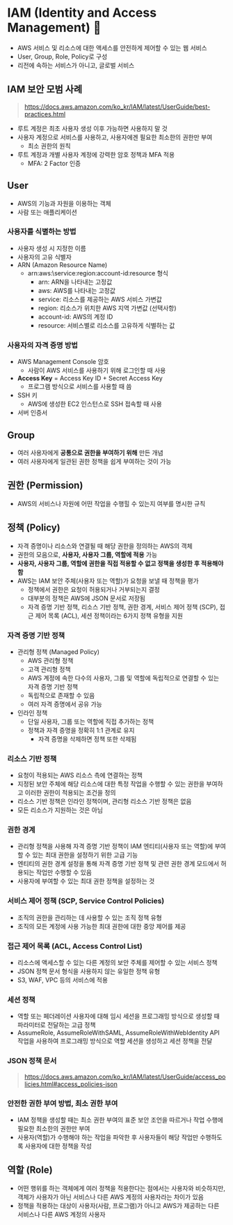 # IAM (Identity and Access Management) 🌟

- AWS 서비스 및 리소스에 대한 액세스를 안전하게 제어할 수 있는 웹 서비스
- User, Group, Role, Policy로 구성
- 리전에 속하는 서비스가 아니고, 글로벌 서비스

## IAM 보안 모범 사례

> https://docs.aws.amazon.com/ko_kr/IAM/latest/UserGuide/best-practices.html

- 루트 계정은 최초 사용자 생성 이후 가능하면 사용하지 말 것
- 사용자 계정으로 서비스를 사용하고, 사용자에겐 필요한 최소한의 권한만 부여
	- 최소 권한의 원칙
- 루트 계정과 개별 사용자 계정에 강력한 암호 정책과 MFA 적용
	- MFA: 2 Factor 인증

## User

- AWS의 기능과 자원을 이용하는 객체
- 사람 또는 애플리케이션

### 사용자를 식별하는 방법

- 사용자 생성 시 지정한 이름
- 사용자의 고유 식별자
- ARN (Amazon Resource Name)
	- arn:aws:\service:region:account-id:resource 형식
		- arn: ARN을 나타내는 고정값
		- aws: AWS를 나타내는 고정값
		- service: 리소스를 제공하는 AWS 서비스 가변값
		- region: 리소스가 위치한 AWS 지역 가변값 (선택사항)
		- account-id: AWS의 계정 ID
		- resource: 서비스별로 리소스를 고유하게 식별하는 값

### 사용자의 자격 증명 방법

- AWS Management Console 암호
	- 사람이 AWS 서비스를 사용하기 위해 로그인할 때 사용
- **Access Key** = Access Key ID + Secret Access Key
	- 프로그램 방식으로 서비스를 사용할 때 씀
- SSH 키
	- AWS에 생성한 EC2 인스턴스로 SSH 접속할 때 사용
- 서버 인증서

## Group

- 여러 사용자에게 **공통으로 권한을 부여하기 위해** 만든 개념
- 여러 사용자에게 일관된 권한 정책을 쉽게 부여하는 것이 가능

## 권한 (Permission)

- AWS의 서비스나 자원에 어떤 작업을 수행힐 수 있는지 여부를 명시한 규칙

## 정책 (Policy)

- 자격 증명이나 리소스와 연결될 때  해당 권한을 정의하는 AWS의 객체
- 권한의 모음으로, **사용자, 사용자 그룹, 역할에 적용** 가능
- **사용자, 사용자 그룹, 역할에 권한을 직접 적용할 수 없고 정책을 생성한 후 적용해야 함**
- AWS는 IAM 보안 주체(사용자 또는 역할)가 요청을 보낼 때 정책을 평가
	- 정책에서 권한은 요청이 허용되거나 거부되는지 결정
	- 대부분의 정책은 AWS에 JSON 문서로 저장됨
	- 자격 증명 기반 정책, 리소스 기반 정책, 권한 경계, 서비스 제어 정책 (SCP), 접근 제어 목록 (ACL), 세션 정책이라는 6가지 정책 유형을 지원

### 자격 증명 기반 정책

- 관리형 정책 (Managed Policy)
	- AWS 관리형 정책
	- 고객 관리형 정책	
	- AWS 계정에 속한 다수의 사용자, 그룹 및 역할에 독립적으로 연결할 수 있는 자격 증명 기반 정책
	- 독립적으로 존재할 수 있음
	- 여러 자격 증명에서 공유 가능
- 인라인 정책 
	- 단일 사용자, 그룹 또는 역할에 직접 추가하는 정책
	- 정책과 자격 증명을 정확히 1:1 관계로 유지
		- 자격 증명을 삭제하면 정책 또한 삭제됨

### 리소스 기반 정책

- 요청이 적용되는 AWS 리소스 측에 연결하는 정책
- 지정된 보안 주체에 해당 리소스에 대한 특정 작업을 수행할 수 있는 권한을 부여하고 이러한 권한이 적용되는 조건을 정의
- 리소스 기반 정책은 인라인 정책이며, 관리형 리소스 기반 정책은 없음
- 모든 리소스가 지원하는 것은 아님

### 권한 경계

- 관리형 정책을 사용해 자격 증명 기반 정책이 IAM 엔티티(사용자 또는 역할)에 부여할 수 있는 최대 권한을 설정하기 위한 고급 기능
- 엔티티의 권한 경계 설정을 통해 자격 증명 기반 정책 및 관련 권한 경계 모드에서 허용되는 작업만 수행할 수 있음
- 사용자에 부여할 수 있는 최대 권한 정책을 설정하는 것

### 서비스 제어 정책 (SCP, Service Control Policies)

- 조직의 권한을 관리하는 데 사용할 수 있는 조직 정책 유형
- 조직의 모든 계정에 사용 가능한 최대 권한에 대한 중앙 제어를 제공

### 접근 제어 목록 (ACL, Access Control List)

- 리소스에 액세스할 수 있는 다른 계정의 보안 주체를 제어할 수 있는 서비스 정책
- JSON 정책 문서 형식을 사용하지 않는 유일한 정책 유형
- S3, WAF, VPC 등의 서비스에 적용

### 세션 정책

- 역할 또는 페더레이션 사용자에 대해 임시 세션을 프로그래밍 방식으로 생성할 때 파라미터로 전달하는 고급 정책
- AssumeRole, AssumeRoleWithSAML, AssumeRoleWithWebIdentity API 작업을 사용하여 프로그래밍 방식으로 역할 세션을 생성하고 세션 정책을 전달

### JSON 정책 문서

> https://docs.aws.amazon.com/ko_kr/IAM/latest/UserGuide/access_policies.html#access_policies-json

### 안전한 권한 부여 방법, 최소 권한 부여

- IAM 정책을 생성할 때는 최소 권한 부여의 표준 보안 조언을 따르거나 작업 수행에 필요한 최소한의 권한만 부여
- 사용자(역할)가 수행해야 하는 작업을 파악한 후 사용자들이 해당 작업만 수행하도록 사용자에 대한 정책을 작성

## 역할 (Role)

- 어떤 행위를 하는 객체에게 여러 정책을 적용한다는 점에서는 사용자와 비슷하지만, 객체가 사용자가 아닌 서비스나 다른 AWS 계정의 사용자라는 차이가 있음
- 정책을 적용하는 대상이 사용자(사람, 프로그램)가 아니고 AWS가 제공하는 다른 서비스나 다른 AWS 계정의 사용자

